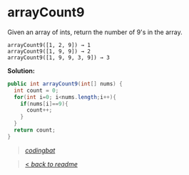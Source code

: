 # arrayCount9

Given an array of ints, return the number of 9's in the array.

```
arrayCount9([1, 2, 9]) → 1
arrayCount9([1, 9, 9]) → 2
arrayCount9([1, 9, 9, 3, 9]) → 3
```

**Solution:**

```java
public int arrayCount9(int[] nums) {
  int count = 0;
  for(int i=0; i<nums.length;i++){
    if(nums[i]==9){
      count++;
    }
  }
  return count;
}
```

> _[codingbat](http://codingbat.com/prob/p184031)_

> [< _back to readme_](FINDREPLACEREADME)